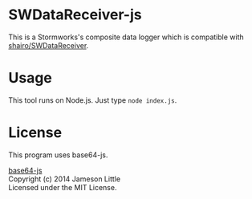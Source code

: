 # SWDataReceiver-js
This is a Stormworks's composite data logger which is compatible with [shairo/SWDataReceiver](https://github.com/shairo/SWDataReceiver).

# Usage
This tool runs on Node.js. Just type `node index.js`.

# License
This program uses base64-js.

[base64-js](https://github.com/beatgammit/base64-js)  
Copyright (c) 2014 Jameson Little  
Licensed under the MIT License.
